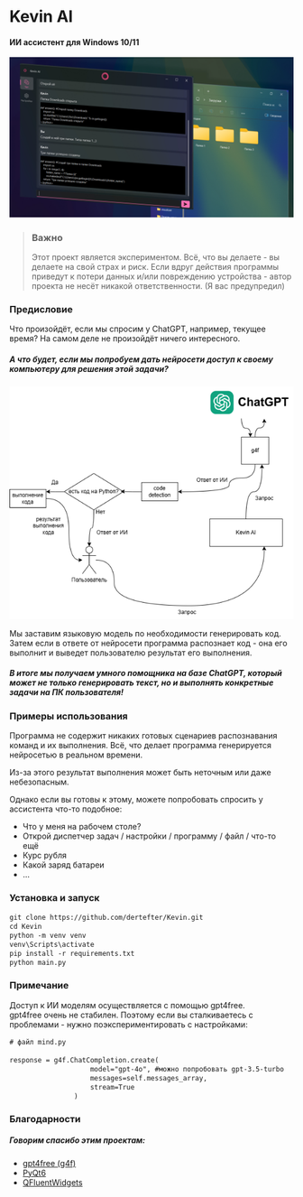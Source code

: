 # Kevin AI
#### ИИ ассистент для Windows 10/11
![Скриншот 1](res/screenshots/1.jpg)

> ### Важно
> Этот проект является экспериментом. 
> Всё, что вы делаете - вы делаете на свой страх и риск.
> Если вдруг действия программы приведут к потери данных и/или повреждению устройства - автор проекта не несёт никакой ответственности.
> (Я вас предупредил)

### Предисловие
Что произойдёт, если мы спросим у ChatGPT, например, текущее время?
На самом деле не произойдёт ничего интересного. 
##### А что будет, если мы попробуем дать нейросети доступ к своему компьютеру для решения этой задачи?

![Скриншот 2](res/screenshots/graph.png)

Мы заставим языковую модель по необходимости генерировать код. 
Затем если в ответе от нейросети программа распознает код - она его выполнит и выведет пользователю результат его выполнения.
##### В итоге мы получаем умного помощника на базе ChatGPT, который может не только генерировать текст, но и выполнять конкретные задачи на ПК пользователя!

### Примеры использования
Программа не содержит никаких готовых сценариев распознавания команд и их выполнения.
Всё, что делает программа генерируется нейросетью в реальном времени.

Из-за этого результат выполнения может быть неточным или даже небезопасным.

Однако если вы готовы к этому, можете попробовать спросить у ассистента что-то подобное:
- Что у меня на рабочем столе?
- Открой диспетчер задач / настройки / программу / файл / что-то ещё
- Курс рубля
- Какой заряд батареи
- ...

### Установка и запуск
```
git clone https://github.com/dertefter/Kevin.git
cd Kevin
python -m venv venv
venv\Scripts\activate
pip install -r requirements.txt
python main.py
```

### Примечание
Доступ к ИИ моделям осуществляется с помощью gpt4free. </br>
gpt4free очень не стабилен. Поэтому если вы сталкиваетесь с проблемами - нужно поэкспериментировать с настройками:
```
# файл mind.py

response = g4f.ChatCompletion.create(
                    model="gpt-4o", #можно попробовать gpt-3.5-turbo
                    messages=self.messages_array,
                    stream=True
                )
```
### Благодарности
##### Говорим спасибо этим проектам:
- [gpt4free (g4f)](https://github.com/xtekky/gpt4free)
- [PyQt6](https://www.riverbankcomputing.com/software/pyqt/)
- [QFluentWidgets](https://qfluentwidgets.com/)